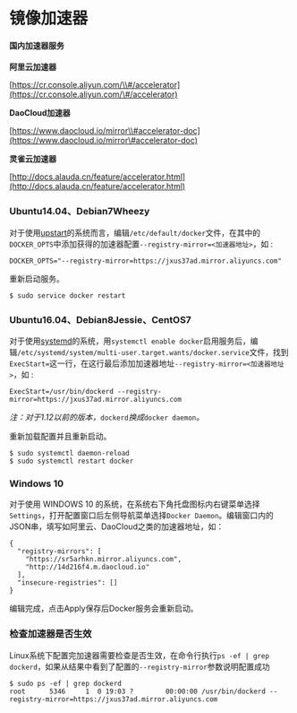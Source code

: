 # 镜像加速器

#### 国内加速器服务

**阿里云加速器**

[https://cr.console.aliyun.com/\\#/accelerator](https://cr.console.aliyun.com/\#/accelerator)

**DaoCloud加速器**

[https://www.daocloud.io/mirror\\#accelerator-doc](https://www.daocloud.io/mirror\#accelerator-doc)

**灵雀云加速器**

[http://docs.alauda.cn/feature/accelerator.html](http://docs.alauda.cn/feature/accelerator.html)

### Ubuntu14.04、Debian7Wheezy

对于使用[upstart](http://upstart.ubuntu.com/)的系统而言，编辑`/etc/default/docker`文件，在其中的`DOCKER_OPTS`中添加获得的加速器配置`--registry-mirror=<加速器地址>`，如 :

```
DOCKER_OPTS="--registry-mirror=https://jxus37ad.mirror.aliyuncs.com"
```

重新启动服务。

```
$ sudo service docker restart
```

### Ubuntu16.04、Debian8Jessie、CentOS7

对于使用[systemd](https://www.freedesktop.org/wiki/Software/systemd/)的系统，用`systemctl enable docker`启用服务后，编辑`/etc/systemd/system/multi-user.target.wants/docker.service`文件，找到`ExecStart=`这一行，在这行最后添加加速器地址`--registry-mirror=<加速器地址>`，如 :

```
ExecStart=/usr/bin/dockerd --registry-mirror=https://jxus37ad.mirror.aliyuncs.com
```

_注：对于1.12以前的版本，_`dockerd`_换成_`docker daemon`_。_

重新加载配置并且重新启动。

```
$ sudo systemctl daemon-reload
$ sudo systemctl restart docker
```

### Windows 10

对于使用 WINDOWS 10 的系统，在系统右下角托盘图标内右键菜单选择`Settings`，打开配置窗口后左侧导航菜单选择`Docker Daemon`。编辑窗口内的JSON串，填写如阿里云、DaoCloud之类的加速器地址，如：

```
{
  "registry-mirrors": [
    "https://sr5arhkn.mirror.aliyuncs.com",
    "http://14d216f4.m.daocloud.io"
  ],
  "insecure-registries": []
}
```

编辑完成，点击Apply保存后Docker服务会重新启动。

### 检查加速器是否生效

Linux系统下配置完加速器需要检查是否生效，在命令行执行`ps -ef | grep dockerd`，如果从结果中看到了配置的`--registry-mirror`参数说明配置成功

```
$ sudo ps -ef | grep dockerd
root      5346     1  0 19:03 ?        00:00:00 /usr/bin/dockerd --registry-mirror=https://jxus37ad.mirror.aliyuncs.com
```



